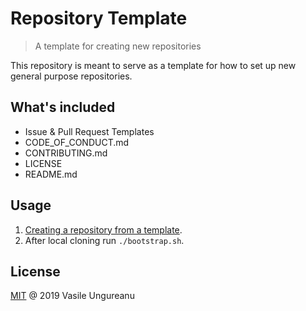 # Repository Template

> A template for creating new repositories

This repository is meant to serve as a template for how to set up new general purpose repositories.

## What's included

* Issue & Pull Request Templates
* CODE_OF_CONDUCT.md
* CONTRIBUTING.md
* LICENSE
* README.md

## Usage

1. [Creating a repository from a template](https://help.github.com/en/articles/creating-a-repository-from-a-template).
1. After local cloning run `./bootstrap.sh`.

License
-------

[MIT](LICENSE) @ 2019 Vasile Ungureanu
